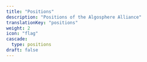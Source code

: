 ```yaml
---
title: "Positions"
description: "Positions of the Algosphere Alliance"
translationKey: "positions"
weight: 2
icon: "flag"
cascade:
  type: positions
draft: false
---
```

